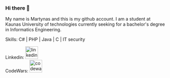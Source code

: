 ### Hi there 👋
My name is Martynas and this is my github account. I am a student at Kaunas University of technologies currently seeking for a bachelor's degree in Informatics Engineering.

Skills:     C#  |  PHP  |  Java  |  C  |  IT security

Linkedin:
[<img src='https://cdn.jsdelivr.net/npm/simple-icons@3.0.1/icons/linkedin.svg' style='fill: blue' alt='linkedin' height='40'>](https://www.linkedin.com/in/martynas-burneika-454bab292/)  
CodeWars:
[<img src='https://cdn.jsdelivr.net/npm/simple-icons@3.0.1/icons/codewars.svg' alt='codewars' height='40'>](https://www.codewars.com/users/martis16)  


<!--
**Martis16/Martis16** is a ✨ _special_ ✨ repository because its `README.md` (this file) appears on your GitHub profile.

Here are some ideas to get you started:

- 🔭 I’m currently working on ...
- 🌱 I’m currently learning ...
- 👯 I’m looking to collaborate on ...
- 🤔 I’m looking for help with ...
- 💬 Ask me about ...
- 📫 How to reach me: ...
- 😄 Pronouns: ...
- ⚡ Fun fact: ...
-->
